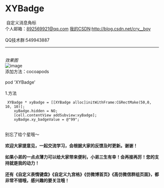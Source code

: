 # XYBadge 
  自定义消息角标
 <br>个人邮箱：892569921@qq.com [我的CSDN](http://blog.csdn.net/cry__boy):http://blog.csdn.net/cry__boy <br/>
 <br>QQ技术群:549943887</br>
 ____
 <br>*效果图*<br>
 ![image]()
 <br>添加方法：cocoapods<br/>
 <br>pod 'XYBadge'</br>
 <br>1.方法<br/>
```objc
 XYBadge * xyBadge = [[XYBadge alloc]initWithFrame:CGRectMake(50,0, 10, 10)];
    xyBadge.hidden = NO;
    [cell.contentView addSubview:xyBadge];
    xyBadge.xy_badgeValue = @"99";
 ```
    
<br>别忘了给个星哦～</br>    
<br>**欢迎大家提意见，一起交流学习，会根据大家的反馈及时更新。谢谢！**<br/>
<br>**如果小弟的一点点薄力可以给大家带来便利，小弟三生有幸！会再接再厉！您的支持就是我的动力！**<br/>
<br>**还有《自定义表情键盘》《自定义九宫格》《仿微博首页》《高仿微信群组页面》，都非常不错哦，感兴趣的要关注哦！**<br/>
